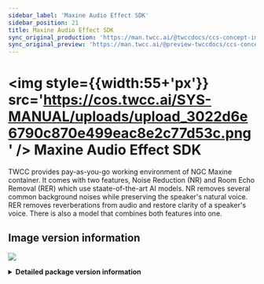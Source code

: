 ```yaml
---
sidebar_label: 'Maxine Audio Effect SDK'
sidebar_position: 21
title: Maxine Audio Effect SDK
sync_original_production: 'https://man.twcc.ai/@twccdocs/ccs-concept-image-maxine-audio-effect-sdk-en' 
sync_original_preview: 'https://man.twcc.ai/@preview-twccdocs/ccs-concept-image-maxine-audio-effect-sdk-en' 
---
```



# <img style={{width:55+'px'}} src='https://cos.twcc.ai/SYS-MANUAL/uploads/upload_3022d6e6790c870e499eac8e2c77d53c.png' /> Maxine Audio Effect SDK

TWCC provides pay-as-you-go working environment of NGC Maxine container. It comes with two features, Noise Reduction (NR) and Room Echo Removal (RER) which use staate-of-the-art AI models. NR removes several common background noises while preserving the speaker's natural voice. RER removes reverberations from audio and restore clarity of a speaker's voice. There is also a model that combines both features into one.

## <i class="fa fa-sticky-note" aria-hidden="true"></i> <span class="ccsimglist">Image version information</span> 

![](https://cos.twcc.ai/SYS-MANUAL/uploads/upload_f253254707de96bf17cade18d1fa7465.png)





<details class="docspoiler">

<summary><b>Detailed package version information</b></summary>

- [NGC Maxine Audio Effect SDK](https://catalog.ngc.nvidia.com/orgs/nvidia/teams/maxine/collections/maxine) 

</details>
